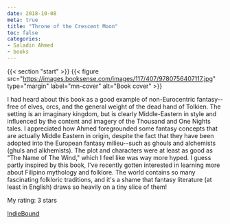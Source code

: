 ```yaml
---
date: 2018-10-08
meta: true
title: "Throne of the Crescent Moon"
toc: false
categories:
- Saladin Ahmed
- books
---
```


{{< section "start" >}}
{{< figure src="https://images.booksense.com/images/117/407/9780756407117.jpg" type="margin" label="mn-cover" alt="Book cover" >}}

I had heard about this book as a good example of non-Eurocentric fantasy--free of elves, orcs, and the general weight of the dead hand of Tolkien. The setting is an imaginary kingdom, but is clearly Middle-Eastern in style and influenced by the content and imagery of the Thousand and One Nights tales. I appreciated how Ahmed foregrounded some fantasy concepts that are actually Middle Eastern in origin, despite the fact that they have been adopted into the European fantasy milieu--such as ghouls and alchemists (ghuls and alkhemists). The plot and characters were at least as good as "The Name of The Wind," which I feel like was way more hyped. I guess partly inspired by this book, I've recently gotten interested in learning more about Filipino mythology and folklore. The world contains so many fascinating folkloric traditions, and it's a shame that fantasy literature (at least in English) draws so heavily on a tiny slice of them!

My rating: 3 stars  

[IndieBound](https://www.indiebound.org/book/9780756407117)
